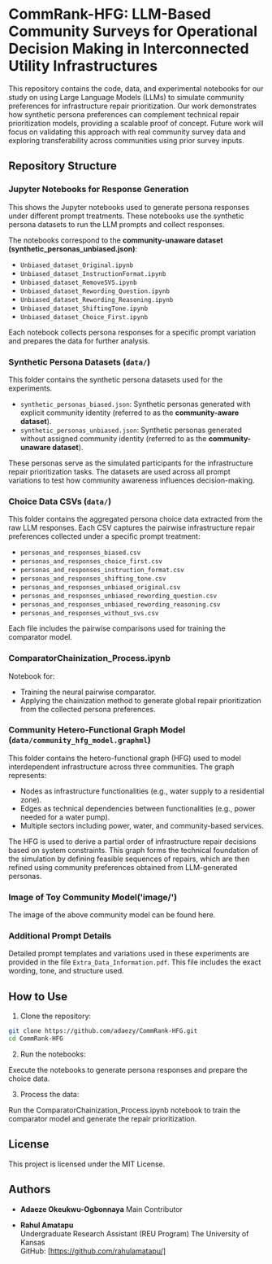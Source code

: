 # CommRank-HFG: LLM-Based Community Surveys for Operational Decision Making in Interconnected Utility Infrastructures

This repository contains the code, data, and experimental notebooks for our study on using Large Language Models (LLMs) to simulate community preferences for infrastructure repair prioritization. Our work demonstrates how synthetic persona preferences can complement technical repair prioritization models, providing a scalable proof of concept. Future work will focus on validating this approach with real community survey data and exploring transferability across communities using prior survey inputs.

## Repository Structure

### Jupyter Notebooks for Response Generation 
This shows the Jupyter notebooks used to generate persona responses under different prompt treatments. These notebooks use the synthetic persona datasets to run the LLM prompts and collect responses.

The notebooks correspond to the **community-unaware dataset (synthetic_personas_unbiased.json)**:
- `Unbiased_dataset_Original.ipynb`
- `Unbiased_dataset_InstructionFormat.ipynb`
- `Unbiased_dataset_RemoveSVS.ipynb`
- `Unbiased_dataset_Rewording_Question.ipynb`
- `Unbiased_dataset_Rewording_Reasoning.ipynb`
- `Unbiased_dataset_ShiftingTone.ipynb`
- `Unbiased_dataset_Choice_First.ipynb`

Each notebook collects persona responses for a specific prompt variation and prepares the data for further analysis.


### Synthetic Persona Datasets (`data/`)
This folder contains the synthetic persona datasets used for the experiments.

- `synthetic_personas_biased.json`: Synthetic personas generated with explicit community identity (referred to as the **community-aware dataset**).
- `synthetic_personas_unbiased.json`: Synthetic personas generated without assigned community identity (referred to as the **community-unaware dataset**).

These personas serve as the simulated participants for the infrastructure repair prioritization tasks. The datasets are used across all prompt variations to test how community awareness influences decision-making.


### Choice Data CSVs (`data/`)
This folder contains the aggregated persona choice data extracted from the raw LLM responses. Each CSV captures the pairwise infrastructure repair preferences collected under a specific prompt treatment:

- `personas_and_responses_biased.csv`
- `personas_and_responses_choice_first.csv`
- `personas_and_responses_instruction_format.csv`
- `personas_and_responses_shifting_tone.csv`
- `personas_and_responses_unbiased_original.csv`
- `personas_and_responses_unbiased_rewording_question.csv`
- `personas_and_responses_unbiased_rewording_reasoning.csv`
- `personas_and_responses_without_svs.csv`

Each file includes the pairwise comparisons used for training the comparator model.



### ComparatorChainization_Process.ipynb
Notebook for:
- Training the neural pairwise comparator.
- Applying the chainization method to generate global repair prioritization from the collected persona preferences.


### Community Hetero-Functional Graph Model (`data/community_hfg_model.graphml`)
This folder contains the hetero-functional graph (HFG) used to model interdependent infrastructure across three communities. The graph represents:
- Nodes as infrastructure functionalities (e.g., water supply to a residential zone).
- Edges as technical dependencies between functionalities (e.g., power needed for a water pump).
- Multiple sectors including power, water, and community-based services.

The HFG is used to derive a partial order of infrastructure repair decisions based on system constraints. This graph forms the technical foundation of the simulation by defining feasible sequences of repairs, which are then refined using community preferences obtained from LLM-generated personas.

### Image of Toy Community Model('image/')
The image of the above community model can be found here.


### Additional Prompt Details
Detailed prompt templates and variations used in these experiments are provided in the file `Extra_Data_Information.pdf`. This file includes the exact wording, tone, and structure used.


## How to Use

1. Clone the repository:
```bash
git clone https://github.com/adaezy/CommRank-HFG.git
cd CommRank-HFG
```

2. Run the notebooks:
   
Execute the notebooks to generate persona responses and prepare the choice data.

3. Process the data:
   
Run the ComparatorChainization_Process.ipynb notebook to train the comparator model and generate the repair prioritization.


## License

This project is licensed under the MIT License.

## Authors

- **Adaeze Okeukwu-Ogbonnaya**
  Main Contributor    

- **Rahul Amatapu**  
  Undergraduate Research Assistant (REU Program)
  The University of Kansas  
  GitHub: [https://github.com/rahulamatapu/]



